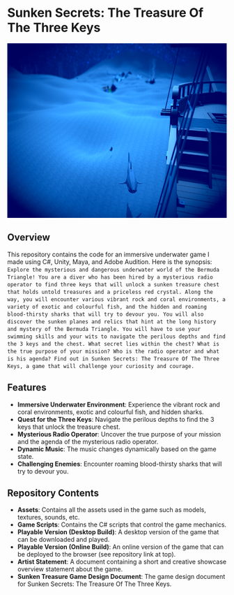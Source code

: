# Sunken Secrets: The Treasure Of The Three Keys

<a href="https://play.unity.com/mg/other/online-build-3" target="_blank" rel="noreferrer"> 
  <img height="400" src="Screenshot.png">
</a>

## Overview

This repository contains the code for an immersive underwater game I made using C#, Unity, Maya, and Adobe Audition. Here is the synopsis: ```Explore the mysterious and dangerous underwater world of the Bermuda Triangle! You are a diver who has been hired by a mysterious radio operator to find three keys that will unlock a sunken treasure chest that holds untold treasures and a priceless red crystal. Along the way, you will encounter various vibrant rock and coral environments, a variety of exotic and colourful fish, and the hidden and roaming blood-thirsty sharks that will try to devour you. You will also discover the sunken planes and relics that hint at the long history and mystery of the Bermuda Triangle. You will have to use your swimming skills and your wits to navigate the perilous depths and find the 3 keys and the chest. What secret lies within the chest? What is the true purpose of your mission? Who is the radio operator and what is his agenda? Find out in Sunken Secrets: The Treasure Of The Three Keys, a game that will challenge your curiosity and courage.```

## Features

- **Immersive Underwater Environment**: Experience the vibrant rock and coral environments, exotic and colourful fish, and hidden sharks.
- **Quest for the Three Keys**: Navigate the perilous depths to find the 3 keys that unlock the treasure chest.
- **Mysterious Radio Operator**: Uncover the true purpose of your mission and the agenda of the mysterious radio operator.
- **Dynamic Music**: The music changes dynamically based on the game state.
- **Challenging Enemies**: Encounter roaming blood-thirsty sharks that will try to devour you.

## Repository Contents

- **Assets**: Contains all the assets used in the game such as models, textures, sounds, etc.
- **Game Scripts**: Contains the C# scripts that control the game mechanics.
- **Playable Version (Desktop Build)**: A desktop version of the game that can be downloaded and played.
- **Playable Version (Online Build)**: An online version of the game that can be deployed to the browser (see repository link at top).
- **Artist Statement**: A document containing a short and creative showcase overview statement about the game.
- **Sunken Treasure Game Design Document**: The game design document for Sunken Secrets: The Treasure Of The Three Keys.

<br>
